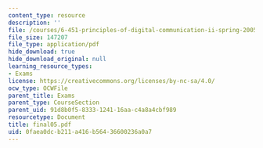 ```yaml
---
content_type: resource
description: ''
file: /courses/6-451-principles-of-digital-communication-ii-spring-2005/0faea0dcb211a416b56436600236a0a7_final05.pdf
file_size: 147207
file_type: application/pdf
hide_download: true
hide_download_original: null
learning_resource_types:
- Exams
license: https://creativecommons.org/licenses/by-nc-sa/4.0/
ocw_type: OCWFile
parent_title: Exams
parent_type: CourseSection
parent_uid: 91d8b0f5-8333-1241-16aa-c4a8a4cbf989
resourcetype: Document
title: final05.pdf
uid: 0faea0dc-b211-a416-b564-36600236a0a7
---
```

